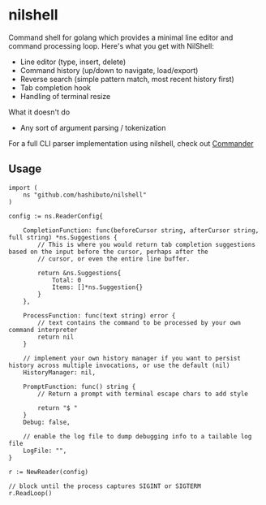 # nilshell
Command shell for golang which provides a minimal line editor and command processing loop.  Here's what you get with NilShell:

- Line editor (type, insert, delete)
- Command history (up/down to navigate, load/export)
- Reverse search (simple pattern match, most recent history first)
- Tab completion hook
- Handling of terminal resize

What it doesn't do

- Any sort of argument parsing / tokenization

For a full CLI parser implementation using nilshell, check out [Commander](https://github.com/hashibuto/commander)

## Usage

```
import (
    ns "github.com/hashibuto/nilshell"
)

config := ns.ReaderConfig{

    CompletionFunction: func(beforeCursor string, afterCursor string, full string) *ns.Suggestions {
        // This is where you would return tab completion suggestions based on the input before the cursor, perhaps after the
        // cursor, or even the entire line buffer.

        return &ns.Suggestions{
            Total: 0
            Items: []*ns.Suggestion{}
        }
    },

    ProcessFunction: func(text string) error {
        // text contains the command to be processed by your own command interpreter
        return nil
    }

    // implement your own history manager if you want to persist history across multiple invocations, or use the default (nil)
	HistoryManager: nil,

    PromptFunction: func() string {
        // Return a prompt with terminal escape chars to add style

        return "$ "
    }
	Debug: false,

    // enable the log file to dump debugging info to a tailable log file
    LogFile: "",
}

r := NewReader(config)

// block until the process captures SIGINT or SIGTERM
r.ReadLoop()
```

